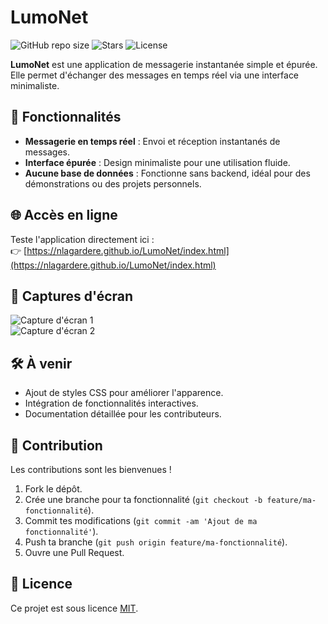 # LumoNet

![GitHub repo size](https://img.shields.io/github/repo-size/nlagardere/LumoNet?style=for-the-badge&logo=github&color=yellow)
![Stars](https://img.shields.io/github/stars/nlagardere/LumoNet?style=for-the-badge&logo=github&color=green)
![License](https://img.shields.io/github/license/nlagardere/LumoNet?style=for-the-badge&color=blue)

**LumoNet** est une application de messagerie instantanée simple et épurée. Elle permet d'échanger des messages en temps réel via une interface minimaliste.

## 🧪 Fonctionnalités

- **Messagerie en temps réel** : Envoi et réception instantanés de messages.  
- **Interface épurée** : Design minimaliste pour une utilisation fluide.  
- **Aucune base de données** : Fonctionne sans backend, idéal pour des démonstrations ou des projets personnels.

## 🌐 Accès en ligne

Teste l'application directement ici :  
👉 [https://nlagardere.github.io/LumoNet/index.html](https://nlagardere.github.io/LumoNet/index.html)

## 📸 Captures d'écran

![Capture d'écran 1](/screenshot/capture1.png)  
![Capture d'écran 2](screenshot/capture2.png)  


## 🛠️ À venir

- Ajout de styles CSS pour améliorer l'apparence.  
- Intégration de fonctionnalités interactives.  
- Documentation détaillée pour les contributeurs.

## 🤝 Contribution

Les contributions sont les bienvenues !  

1. Fork le dépôt.  
2. Crée une branche pour ta fonctionnalité (`git checkout -b feature/ma-fonctionnalité`).  
3. Commit tes modifications (`git commit -am 'Ajout de ma fonctionnalité'`).  
4. Push ta branche (`git push origin feature/ma-fonctionnalité`).  
5. Ouvre une Pull Request.

## 📄 Licence

Ce projet est sous licence [MIT](https://opensource.org/licenses/MIT).
